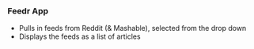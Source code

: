 ### Feedr App

- Pulls in feeds from Reddit (& Mashable), selected from the drop down
- Displays the feeds as a list of articles

